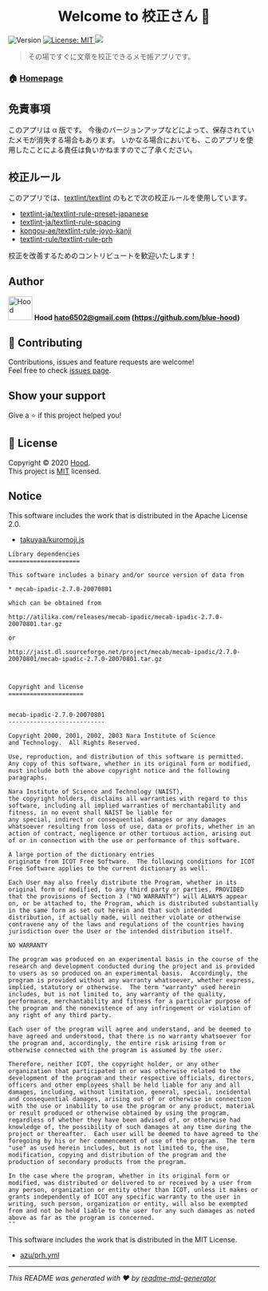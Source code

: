 <h1 align="center">Welcome to 校正さん 👋</h1>
<p>
  <img alt="Version" src="https://img.shields.io/badge/version-0.0.0-blue.svg?cacheSeconds=2592000" />
  <a href="#" target="_blank">
    <img alt="License: MIT" src="https://img.shields.io/badge/License-MIT-yellow.svg" />
  </a>
  <a href="https://codeclimate.com/github/blue-hood/kohsei-san/maintainability">
    <img src="https://api.codeclimate.com/v1/badges/39506fc7eada9c6a3137/maintainability" />
  </a>
</p>

> その場ですぐに文章を校正できるメモ帳アプリです。

### 🏠 [Homepage](https://kohsei-san.b-hood.site/)

## 免責事項

このアプリは α 版です。
今後のバージョンアップなどによって、保存されていたメモが消失する場合もあります。
いかなる場合においても、このアプリを使用したことによる責任は負いかねますのでご了承ください。

## 校正ルール

このアプリでは、[textlint/textlint](https://github.com/textlint/textlint) のもとで次の校正ルールを使用しています。

- [textlint-ja/textlint-rule-preset-japanese](https://github.com/textlint-ja/textlint-rule-preset-japanese)
- [textlint-ja/textlint-rule-spacing](https://github.com/textlint-ja/textlint-rule-spacing)
- [kongou-ae/textlint-rule-joyo-kanji](https://github.com/kongou-ae/textlint-rule-joyo-kanji)
- [textlint-rule/textlint-rule-prh](https://github.com/textlint-rule/textlint-rule-prh)

校正を改善するためのコントリビュートを歓迎いたします！

## Author

<img alt="Hood" src="https://avatars.githubusercontent.com/blue-hood" width="48" /> **Hood <hato6502@gmail.com> (https://github.com/blue-hood)**

## 🤝 Contributing

Contributions, issues and feature requests are welcome!<br />Feel free to check [issues page](https://github.com/blue-hood/kohsei-san/issues).

## Show your support

Give a ⭐️ if this project helped you!

## 📝 License

Copyright © 2020 [Hood](https://github.com/blue-hood).<br />
This project is [MIT](https://github.com/blue-hood/kohsei-san/blob/master/LICENSE) licensed.

## Notice

This software includes the work that is distributed in the Apache License 2.0.

- [takuyaa/kuromoji.js](https://github.com/takuyaa/kuromoji.js)

```
Library dependencies
====================

This software includes a binary and/or source version of data from

* mecab-ipadic-2.7.0-20070801

which can be obtained from

http://atilika.com/releases/mecab-ipadic/mecab-ipadic-2.7.0-20070801.tar.gz

or

http://jaist.dl.sourceforge.net/project/mecab/mecab-ipadic/2.7.0-20070801/mecab-ipadic-2.7.0-20070801.tar.gz



Copyright and license
=====================


mecab-ipadic-2.7.0-20070801
---------------------------

Copyright 2000, 2001, 2002, 2003 Nara Institute of Science
and Technology.  All Rights Reserved.

Use, reproduction, and distribution of this software is permitted.
Any copy of this software, whether in its original form or modified,
must include both the above copyright notice and the following
paragraphs.

Nara Institute of Science and Technology (NAIST),
the copyright holders, disclaims all warranties with regard to this
software, including all implied warranties of merchantability and
fitness, in no event shall NAIST be liable for
any special, indirect or consequential damages or any damages
whatsoever resulting from loss of use, data or profits, whether in an
action of contract, negligence or other tortuous action, arising out
of or in connection with the use or performance of this software.

A large portion of the dictionary entries
originate from ICOT Free Software.  The following conditions for ICOT
Free Software applies to the current dictionary as well.

Each User may also freely distribute the Program, whether in its
original form or modified, to any third party or parties, PROVIDED
that the provisions of Section 3 ("NO WARRANTY") will ALWAYS appear
on, or be attached to, the Program, which is distributed substantially
in the same form as set out herein and that such intended
distribution, if actually made, will neither violate or otherwise
contravene any of the laws and regulations of the countries having
jurisdiction over the User or the intended distribution itself.

NO WARRANTY

The program was produced on an experimental basis in the course of the
research and development conducted during the project and is provided
to users as so produced on an experimental basis.  Accordingly, the
program is provided without any warranty whatsoever, whether express,
implied, statutory or otherwise.  The term "warranty" used herein
includes, but is not limited to, any warranty of the quality,
performance, merchantability and fitness for a particular purpose of
the program and the nonexistence of any infringement or violation of
any right of any third party.

Each user of the program will agree and understand, and be deemed to
have agreed and understood, that there is no warranty whatsoever for
the program and, accordingly, the entire risk arising from or
otherwise connected with the program is assumed by the user.

Therefore, neither ICOT, the copyright holder, or any other
organization that participated in or was otherwise related to the
development of the program and their respective officials, directors,
officers and other employees shall be held liable for any and all
damages, including, without limitation, general, special, incidental
and consequential damages, arising out of or otherwise in connection
with the use or inability to use the program or any product, material
or result produced or otherwise obtained by using the program,
regardless of whether they have been advised of, or otherwise had
knowledge of, the possibility of such damages at any time during the
project or thereafter.  Each user will be deemed to have agreed to the
foregoing by his or her commencement of use of the program.  The term
"use" as used herein includes, but is not limited to, the use,
modification, copying and distribution of the program and the
production of secondary products from the program.

In the case where the program, whether in its original form or
modified, was distributed or delivered to or received by a user from
any person, organization or entity other than ICOT, unless it makes or
grants independently of ICOT any specific warranty to the user in
writing, such person, organization or entity, will also be exempted
from and not be held liable to the user for any such damages as noted
above as far as the program is concerned.
˜˜
```

This software includes the work that is distributed in the MIT License.

- [azu/prh.yml](https://github.com/azu/prh.yml#license)

---

_This README was generated with ❤️ by [readme-md-generator](https://github.com/kefranabg/readme-md-generator)_
